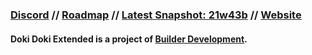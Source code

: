 ### [Discord](https://discord.gg/eMTNBhrWGG) // [Roadmap](https://doki-extended.notion.site/0eca9a10ef304293841c04cf554eb939?v=2789a2bffb194bd484e824164c509873) // [Latest Snapshot: 21w43b](https://github.com/keatonbuilder/dde/releases/tag/snap-21w43b) // [Website](https://dokidokiextended.keatonbuilder.repl.co/)
#### Doki Doki Extended is a project of [Builder Development](https://builder-development.keatonbuilder.repl.co).

